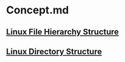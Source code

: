 # Concept.md

## [Linux File Hierarchy Structure](https://www.geeksforgeeks.org/linux-file-hierarchy-structure/)

## [Linux Directory Structure](https://www.geeksforgeeks.org/linux-directory-structure/)
